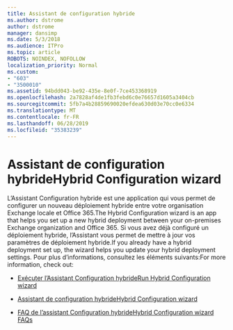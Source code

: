 ```yaml
---
title: Assistant de configuration hybride
ms.author: dstrome
author: dstrome
manager: dansimp
ms.date: 5/3/2018
ms.audience: ITPro
ms.topic: article
ROBOTS: NOINDEX, NOFOLLOW
localization_priority: Normal
ms.custom:
- "603"
- "3500010"
ms.assetid: 94bdd043-be92-435e-8e0f-7ce453368919
ms.openlocfilehash: 2a7828af4de1fb3febd6c0e76657d1605a3404cb
ms.sourcegitcommit: 5fb7a4b28859690020efdea630d03e70cc0e6334
ms.translationtype: MT
ms.contentlocale: fr-FR
ms.lasthandoff: 06/28/2019
ms.locfileid: "35383239"
---
```

# <a name="hybrid-configuration-wizard"></a><span data-ttu-id="c11db-102">Assistant de configuration hybride</span><span class="sxs-lookup"><span data-stu-id="c11db-102">Hybrid Configuration wizard</span></span>

<span data-ttu-id="c11db-103">L’Assistant Configuration hybride est une application qui vous permet de configurer un nouveau déploiement hybride entre votre organisation Exchange locale et Office 365.</span><span class="sxs-lookup"><span data-stu-id="c11db-103">The Hybrid Configuration wizard is an app that helps you set up a new hybrid deployment between your on-premises Exchange organization and Office 365.</span></span> <span data-ttu-id="c11db-104">Si vous avez déjà configuré un déploiement hybride, l’Assistant vous permet de mettre à jour vos paramètres de déploiement hybride.</span><span class="sxs-lookup"><span data-stu-id="c11db-104">If you already have a hybrid deployment set up, the wizard helps you update your hybrid deployment settings.</span></span> <span data-ttu-id="c11db-105">Pour plus d’informations, consultez les éléments suivants:</span><span class="sxs-lookup"><span data-stu-id="c11db-105">For more information, check out:</span></span>
  
- [<span data-ttu-id="c11db-106">Exécuter l’Assistant Configuration hybride</span><span class="sxs-lookup"><span data-stu-id="c11db-106">Run Hybrid Configuration wizard</span></span>](https://technet.microsoft.com/library/mt595788%28v=exchg.150%29.aspx)

- [<span data-ttu-id="c11db-107">Assistant de configuration hybride</span><span class="sxs-lookup"><span data-stu-id="c11db-107">Hybrid Configuration wizard</span></span>](https://technet.microsoft.com/library/hh529921%28v=exchg.150%29.aspx)

- [<span data-ttu-id="c11db-108">FAQ de l’assistant Configuration hybride</span><span class="sxs-lookup"><span data-stu-id="c11db-108">Hybrid Configuration wizard FAQs</span></span>](https://technet.microsoft.com/library/mt488940%28v=exchg.150%29.aspx)
